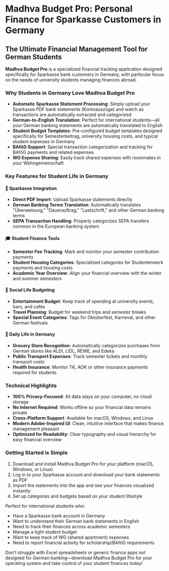 # Madhva Budget Pro: Personal Finance for Sparkasse Customers in Germany

## The Ultimate Financial Management Tool for German Students

**Madhva Budget Pro** is a specialized financial tracking application designed specifically for Sparkasse bank customers in Germany, with particular focus on the needs of university students managing finances abroad.

### Why Students in Germany Love Madhva Budget Pro

- **Automatic Sparkasse Statement Processing**: Simply upload your Sparkasse PDF bank statements (Kontoauszüge) and watch as transactions are automatically extracted and categorized
- **German-to-English Translation**: Perfect for international students—all your German banking statements are automatically translated to English
- **Student Budget Templates**: Pre-configured budget templates designed specifically for Semesterbeitrag, university housing costs, and typical student expenses in Germany
- **BAföG Support**: Special transaction categorization and tracking for BAföG payments and related expenses
- **WG Expense Sharing**: Easily track shared expenses with roommates in your Wohngemeinschaft

### Key Features for Student Life in Germany

#### 🏦 Sparkasse Integration
- **Direct PDF Import**: Upload Sparkasse statements directly
- **German Banking Terms Translation**: Automatically translates "Überweisung," "Dauerauftrag," "Lastschrift," and other German banking terms
- **SEPA Transaction Handling**: Properly categorizes SEPA transfers common in the European banking system

#### 🎓 Student Finance Tools
- **Semester Fee Tracking**: Mark and monitor your semester contribution payments
- **Student Housing Categories**: Specialized categories for Studentenwerk payments and housing costs
- **Academic Year Overview**: Align your financial overview with the winter and summer semesters

#### 🍺 Social Life Budgeting
- **Entertainment Budget**: Keep track of spending at university events, bars, and cafés
- **Travel Planning**: Budget for weekend trips and semester breaks
- **Special Event Categories**: Tags for Oktoberfest, Karneval, and other German festivals

#### 🛒 Daily Life in Germany
- **Grocery Store Recognition**: Automatically categorizes purchases from German stores like ALDI, LIDL, REWE, and Edeka
- **Public Transport Expenses**: Track semester tickets and monthly transport costs
- **Health Insurance**: Monitor TK, AOK or other insurance payments required for students

### Technical Highlights
- **100% Privacy-Focused**: All data stays on your computer, no cloud storage
- **No Internet Required**: Works offline so your financial data remains private
- **Cross-Platform Support**: Available for macOS, Windows, and Linux
- **Modern Adobe-Inspired UI**: Clean, intuitive interface that makes finance management pleasant
- **Optimized for Readability**: Clear typography and visual hierarchy for easy financial overview

### Getting Started is Simple
1. Download and install Madhva Budget Pro for your platform (macOS, Windows, or Linux)
2. Log in to your Sparkasse account and download your bank statements as PDF
3. Import the statements into the app and see your finances visualized instantly
4. Set up categories and budgets based on your student lifestyle

Perfect for international students who:
- Have a Sparkasse bank account in Germany
- Want to understand their German bank statements in English
- Need to track their finances across academic semesters
- Manage a tight student budget
- Want to keep track of WG (shared apartment) expenses
- Need to report financial activity for scholarship/BAföG requirements

Don't struggle with Excel spreadsheets or generic finance apps not designed for German banking—download Madhva Budget Pro for your operating system and take control of your student finances today!
